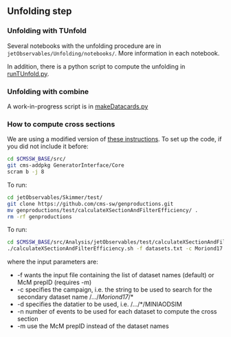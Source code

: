 ## Unfolding step

### Unfolding with TUnfold

Several notebooks with the unfolding procedure are in  `jetObservables/Unfolding/notebooks/`. More information in each notebook.

In addition, there is a python script to compute the unfolding in [runTUnfold.py](test/runTUnfold.py).


### Unfolding with combine

A work-in-progress script is in [makeDatacards.py](test/makeDatacards.py)


### How to compute cross sections

We are using a modified version of [these instructions](https://twiki.cern.ch/twiki/bin/viewauth/CMS/HowToGenXSecAnalyzer#Automated_scripts_to_compute_the). To set up the code, if you did not include it before:

```bash
cd $CMSSW_BASE/src/
git cms-addpkg GeneratorInterface/Core
scram b -j 8
```

To run:
```bash
cd jetObservables/Skimmer/test/
git clone https://github.com/cms-sw/genproductions.git
mv genproductions/test/calculateXSectionAndFilterEfficiency/ .
rm -rf genproductions
```

To run:
```bash
cd $CMSSW_BASE/src/Analysis/jetObservables/test/calculateXSectionAndFilterEfficiency/
./calculateXSectionAndFilterEfficiency.sh -f datasets.txt -c Moriond17 -d MINIAODSIM -n 1000000  ## run using list of dataset names mode
```
where the input parameters are:
 * -f wants the input file containing the list of dataset names (default) or McM prepID (requires -m)
 * -c specifies the campaign, i.e. the string to be used to search for the secondary dataset name /.../*Moriond17*/*
 * -d specifies the datatier to be used, i.e.  /.../*/MINIAODSIM
 * -n number of events to be used for each dataset to compute the cross section
 * -m use the McM prepID instead of the dataset names

